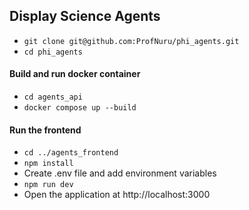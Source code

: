 ## Display Science Agents

- `git clone git@github.com:ProfNuru/phi_agents.git`
- `cd phi_agents`

#### Build and run docker container
- `cd agents_api`
- `docker compose up --build`

#### Run the frontend
- `cd ../agents_frontend`
- `npm install`
- Create .env file and add environment variables
- `npm run dev`
- Open the application at http://localhost:3000
